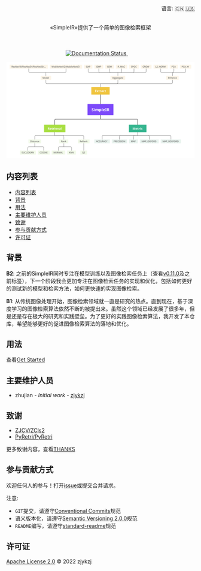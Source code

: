 <div align="right">
  语言:
    🇨🇳
  <a title="英语" href="./README.md">🇺🇸</a>
</div>

<div align="center"><a title="" href="https://github.com/zjykzj/SimpleIR"><img align="center" src="./imgs/SimpleIR.svg" alt=""></a></div>

<p align="center">
  «SimpleIR»提供了一个简单的图像检索框架
<br>
<br>
  <a href="https://github.com/RichardLitt/standard-readme"><img src="https://img.shields.io/badge/standard--readme-OK-green.svg?style=flat-square" alt=""></a>
  <a href="https://conventionalcommits.org"><img src="https://img.shields.io/badge/Conventional%20Commits-1.0.0-yellow.svg" alt=""></a>
  <a href="http://commitizen.github.io/cz-cli/"><img src="https://img.shields.io/badge/commitizen-friendly-brightgreen.svg" alt=""></a>
  <a href="https://libraries.io/pypi/simpleir"><img src="https://img.shields.io/librariesio/github/zjykzj/SimpleIR" alt=""></a>
<br>
  <a href="https://pypi.org/project/simpleir/"><img src="https://img.shields.io/badge/PYPI-simpleir-brightgreen" alt=""></a>
  <a href="https://pypi.org/project/simpleir/"><img src="https://img.shields.io/pypi/pyversions/simpleir" alt=""></a>
  <a href="https://pypi.org/project/simpleir/"><img src="https://img.shields.io/pypi/v/simpleir" alt=""></a>
  <a href="https://pypi.org/project/simpleir/"><img src="https://img.shields.io/pypi/l/simpleir" alt=""></a>
  <a href="https://pypi.org/project/simpleir/"><img src="https://img.shields.io/pypi/dd/simpleir?style=plastic" alt=""></a>
<br>
  <a href='https://zcls2.readthedocs.io/en/latest/?badge=latest'>
      <img src='https://readthedocs.org/projects/simpleir/badge/?version=latest' alt='Documentation Status' />
  </a>
  <a href="https://github.com/zjykzj/SimpleIR"><img src="https://img.shields.io/github/v/tag/zjykzj/simpleir" alt=""></a>
  <a href="https://github.com/zjykzj/SimpleIR"><img src="https://img.shields.io/github/repo-size/zjykzj/simpleir" alt=""></a>
  <a href="https://github.com/zjykzj/SimpleIR"><img src="https://img.shields.io/github/forks/zjykzj/simpleir?style=social" alt=""></a>
  <a href="https://github.com/zjykzj/SimpleIR"><img src="https://img.shields.io/github/stars/zjykzj/simpleir?style=social" alt=""></a>
  <a href="https://github.com/zjykzj/SimpleIR"><img src="https://img.shields.io/github/downloads/zjykzj/simpleir/total" alt=""></a>
  <a href="https://github.com/zjykzj/SimpleIR"><img src="https://img.shields.io/github/commit-activity/y/zjykzj/simpleir" alt=""></a>
</p>

<p align="center">
<img src='./imgs/MindMap.svg' alt='map' />
</p>

## 内容列表

- [内容列表](#内容列表)
- [背景](#背景)
- [用法](#用法)
- [主要维护人员](#主要维护人员)
- [致谢](#致谢)
- [参与贡献方式](#参与贡献方式)
- [许可证](#许可证)

## 背景

**B2**: 之前的SimpleIR同时专注在模型训练以及图像检索任务上（查看[v0.11.0](https://github.com/zjykzj/SimpleIR/releases/tag/v0.11.0)及之前标签），下一个阶段我会更加专注在图像检索任务的实现和优化，包括如何更好的测试新的模型和检索方法，如何更快速的实现图像检索。

**B1**: 从传统图像处理开始，图像检索领域就一直是研究的热点。直到现在，基于深度学习的图像检索算法依然不断的被提出来。虽然这个领域已经发展了很多年，但是还是存在极大的研究和实践壁垒。为了更好的实践图像检索算法，我开发了本仓库，希望能够更好的促进图像检索算法的落地和优化。

## 用法

查看[Get Started](https://simpleir.readthedocs.io/en/latest/get-started/)

## 主要维护人员

* zhujian - *Initial work* - [zjykzj](https://github.com/zjykzj)

## 致谢

* [ZJCV/ZCls2](https://github.com/ZJCV/ZCls2)
* [PyRetri/PyRetri](https://github.com/PyRetri/PyRetri)

更多致谢内容，查看[THANKS](./docs/THANKS.md)

## 参与贡献方式

欢迎任何人的参与！打开[issue](https://github.com/ZJCV/SimpleIR/issues)或提交合并请求。

注意:

* `GIT`提交，请遵守[Conventional Commits](https://www.conventionalcommits.org/en/v1.0.0-beta.4/)规范
* 语义版本化，请遵守[Semantic Versioning 2.0.0](https://semver.org)规范
* `README`编写，请遵守[standard-readme](https://github.com/RichardLitt/standard-readme)规范

## 许可证

[Apache License 2.0](LICENSE) © 2022 zjykzj